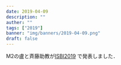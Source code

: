 ```yaml
---
date: 2019-04-09
description: ""
auther: ""
tags: ["2019"]
banner: "img/banners/2019-04-09.png"
draft: false
---
```

M2の盧と斉藤助教が[ISBI2019](https://biomedicalimaging.org/2019/) で発表しました．
<!--more-->
